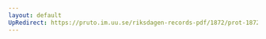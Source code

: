 ```yaml
---
layout: default
UpRedirect: https://pruto.im.uu.se/riksdagen-records-pdf/1872/prot-1872--fk--415.pdf
---
```

